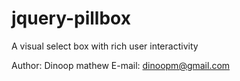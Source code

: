 jquery-pillbox
==============

A visual select box with rich user interactivity 


Author: Dinoop mathew
E-mail: dinoopm@gmail.com
